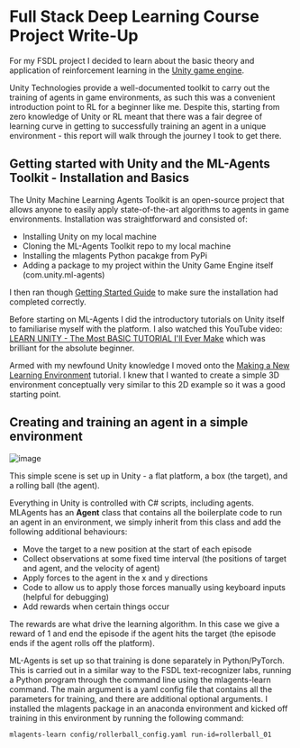 # Full Stack Deep Learning Course Project Write-Up

For my FSDL project I decided to learn about the basic theory and application of reinforcement learning in the <a href="https://unity.com/">Unity game engine</a>.

Unity Technologies provide a well-documented toolkit to carry out the training of agents in game environments, as such this was a convenient introduction point to RL for a beginner like me. Despite this, starting from zero knowledge of Unity or RL meant that there was a fair degree of learning curve in getting to successfully training an agent in a unique environment - this report will walk through the journey I took to get there.

## Getting started with Unity and the ML-Agents Toolkit - Installation and Basics

The Unity Machine Learning Agents Toolkit is an open-source project that allows anyone to easily apply state-of-the-art algorithms to agents in game environments. Installation was straightforward and consisted of:

- Installing Unity on my local machine
- Cloning the ML-Agents Toolkit repo to my local machine
- Installing the mlagents Python pacakge from PyPi
- Adding a package to my project within the Unity Game Engine itself (com.unity.ml-agents)

I then ran though <a href="https://github.com/Unity-Technologies/ml-agents/blob/release_17_docs/docs/Getting-Started.md">Getting Started Guide</a> to make sure the installation had completed correctly.

Before starting on ML-Agents I did the introductory tutorials on Unity itself to familiarise myself with the platform. I also watched this YouTube video: <a href="https://www.youtube.com/watch?v=pwZpJzpE2lQ">LEARN UNITY - The Most BASIC TUTORIAL I'll Ever Make</a> which was brilliant for the absolute beginner. 

Armed with my newfound Unity knowledge I moved onto the <a href="https://github.com/Unity-Technologies/ml-agents/blob/release_17_docs/docs/Learning-Environment-Create-New.md">Making a New Learning Environment<a> tutorial. I knew that I wanted to create a simple 3D environment conceptually very similar to this 2D example so it was a good starting point.

## Creating and training an agent in a simple environment

![image](https://user-images.githubusercontent.com/11899284/117721295-9755ce00-b1d7-11eb-9597-51bedcd70008.png)

This simple scene is set up in Unity - a flat platform, a box (the target), and a rolling ball (the agent).

Everything in Unity is controlled with C# scripts, including agents. MLAgents has an <strong>Agent</strong> class that contains all the boilerplate code to run an agent in an environment, we simply inherit from this class and add the following additional behaviours:

- Move the target to a new position at the start of each episode
- Collect observations at some fixed time interval (the positions of target and agent, and the velocity of agent)
- Apply forces to the agent in the x and y directions
- Code to allow us to apply those forces manually using keyboard inputs (helpful for debugging)
- Add rewards when certain things occur

The rewards are what drive the learning algorithm. In this case we give a reward of 1 and end the episode if the agent hits the target (the episode ends if the agent rolls off the platform).

ML-Agents is set up so that training is done separately in Python/PyTorch. This is carried out in a similar way to the FSDL text-recognizer labs, running a Python program through the command line using the mlagents-learn command. The main argument is a yaml config file that contains all the parameters for training, and there are additional optional arguments. I installed the mlagents package in an anaconda environment and kicked off training in this environment by running the following command:

```
mlagents-learn config/rollerball_config.yaml run-id=rollerball_01
```


